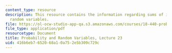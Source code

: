 ```yaml
---
content_type: resource
description: This resource contains the information regarding sums of independent
  random variables.
file: https://ol-ocw-studio-app-qa.s3.amazonaws.com/courses/18-440-probability-and-random-variables-spring-2014/416b6eb7652068a10a752e5b309c729c_MIT18_440S14_Lecture23.pdf
file_type: application/pdf
resourcetype: Document
title: Probability and Random Variables, Lecture 23
uid: 416b6eb7-6520-68a1-0a75-2e5b309c729c
---
```

